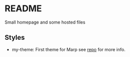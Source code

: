 # README
Small homepage and some hosted files

## Styles
* my-theme: First theme for Marp see [repo](https://github.com/smu-sc-gj/marpstyle) for more info. 
